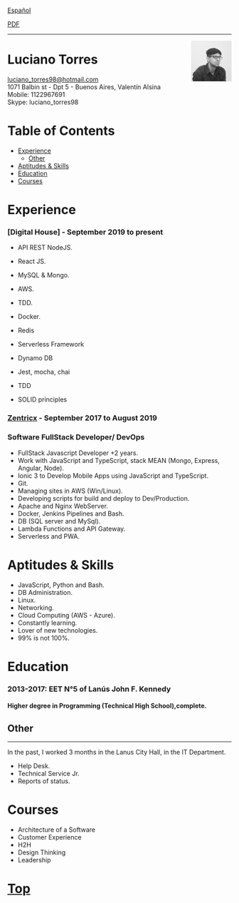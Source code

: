 <a href="https://luchotxrres.github.io/cv/inicio" class="btn btn-github"><span class="icon"></span>Español</a>

<a href="https://luchotxrres.github.io/cv/index.pdf" target="blank" class="btn btn-github">
    <span class="icon"></span>PDF
</a>


---

<img alt="profile" width="18%" src="profile.jpeg" align="right"/>

# Luciano Torres

luciano_torres98@hotmail.com    
1071 Balbin st  - Dpt 5 - Buenos Aires, Valentín Alsina    
Mobile: 1122967691    
Skype: luciano_torres98

# Table of Contents
- [Experience](#experience)
    - [Other](#other)
- [Aptitudes & Skills](#aptitudes--skills)
- [Education](#education)
- [Courses](#courses)

# Experience
### [Digital House] - September 2019 to present
* API REST NodeJS.

* React JS.

* MySQL & Mongo.

* AWS.

* TDD.

* Docker.

* Redis

* Serverless Framework

* Dynamo DB

* Jest, mocha, chai

* TDD

* SOLID principles

### [Zentricx] - September 2017 to August 2019

### Software FullStack Developer/ DevOps
* FullStack Javascript Developer +2 years. 
* Work with JavaScript and TypeScript, stack MEAN (Mongo, Express, Angular, Node).
* Ionic 3 to Develop Mobile Apps using JavaScript and TypeScript.
* Git.
* Managing sites in AWS (Win/Linux).
* Developing scripts for build and deploy to Dev/Production.
* Apache and Nginx WebServer.
* Docker, Jenkins Pipelines and Bash.
* DB (SQL server and MySql).
* Lambda Functions and API Gateway.
* Serverless and PWA.

# Aptitudes & Skills

* JavaScript, Python and Bash.
* DB Administration.
* Linux.
* Networking.
* Cloud Computing (AWS - Azure).
* Constantly learning.
* Lover of new technologies.
* 99% is not 100%.

# Education

### 2013-2017: EET N°5 of Lanús John F. Kennedy 

#### Higher degree in Programming (Technical High School),complete.

## Other
-------------
In the past, I worked 3 months in the Lanus City Hall, in the IT Department.

* Help Desk.
* Technical Service Jr.
* Reports of status.
  
# Courses

* Architecture of a Software
* Customer Experience
* H2H
* Design Thinking
* Leadership

# [Top](#luciano-torres)

[Linkedin]: https://ar.linkedin.com/in/ltorres/
[Zentricx]: http://www.zentricx.com
